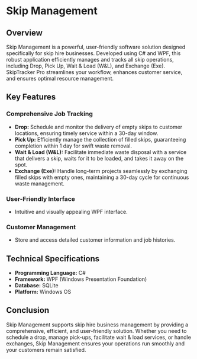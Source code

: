 # Skip Management

## Overview
Skip Management is a powerful, user-friendly software solution designed specifically for skip hire businesses. Developed using C# and WPF, this robust application efficiently manages and tracks all skip operations, including Drop, Pick Up, Wait & Load (W&L), and Exchange (Exe). SkipTracker Pro streamlines your workflow, enhances customer service, and ensures optimal resource management.

## Key Features

### Comprehensive Job Tracking
- **Drop:** Schedule and monitor the delivery of empty skips to customer locations, ensuring timely service within a 30-day window.
- **Pick Up:** Efficiently manage the collection of filled skips, guaranteeing completion within 1 day for swift waste removal.
- **Wait & Load (W&L):** Facilitate immediate waste disposal with a service that delivers a skip, waits for it to be loaded, and takes it away on the spot.
- **Exchange (Exe):** Handle long-term projects seamlessly by exchanging filled skips with empty ones, maintaining a 30-day cycle for continuous waste management.

### User-Friendly Interface
- Intuitive and visually appealing WPF interface.

### Customer Management
- Store and access detailed customer information and job histories.

## Technical Specifications
- **Programming Language:** C#
- **Framework:** WPF (Windows Presentation Foundation)
- **Database:**  SQLite
- **Platform:** Windows OS

## Conclusion
Skip Management supports skip hire business management by providing a comprehensive, efficient, and user-friendly solution. Whether you need to schedule a drop, manage pick-ups, facilitate wait & load services, or handle exchanges, Skip Management ensures your operations run smoothly and your customers remain satisfied.
